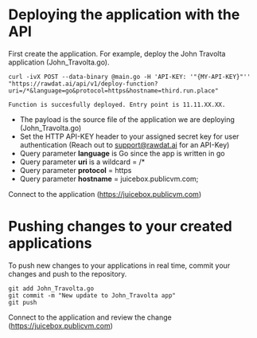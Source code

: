 <h1>Deploying the application with the API</h1>
  <p>First create the application. For example, deploy the John Travolta application (John_Travolta.go).<br></p>  
  

  ``curl -ivX POST --data-binary @main.go -H 'API-KEY: '"{MY-API-KEY}"'' "https://rawdat.ai/api/v1/deploy-function?uri=/*&language=go&protocol=https&hostname=third.run.place"``

   
  ``Function is succesfully deployed. Entry point is 11.11.XX.XX.``

  - The payload is the source file of the application we are deploying (John_Travolta.go)
  - Set the HTTP API-KEY header to your assigned secret key for user authentication (Reach out to support@rawdat.ai for an API-Key)
  - Query parameter <strong>language</strong> is Go since the app is written in go
  - Query parameter <strong>uri</strong> is a wildcard = /*
  - Query parameter <strong>protocol</strong> = https
  - Query parameter <strong>hostname</strong> = juicebox.publicvm.com;

Connect to the application (https://juicebox.publicvm.com)


<h1>Pushing changes to your created applications</h1>
  To push new changes to your applications in real time, commit your changes and push to the repository.

  ```
  git add John_Travolta.go 
  git commit -m "New update to John_Travolta app"
  git push
  ```

  Connect to the application and review the change (https://juicebox.publicvm.com)
